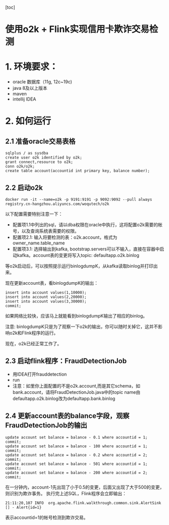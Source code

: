 [toc]

使用o2k + Flink实现信用卡欺诈交易检测
=====

# 1. 环境要求：

* oracle 数据库（11g, 12c~19c)
* java 8及以上版本
* maven 
* intellij IDEA

# 2. 如何运行

## 2.1 准备oracle交易表格

```
sqlplus / as sysdba
create user o2k identified by o2k;
grant connect,resource to o2k;
conn o2k/o2k;
create table account(accountid int primary key, balance number);
```

## 2.2 启动o2k
```
docker run -it --name=o2k -p 9191:9191 -p 9092:9092 --pull always registry.cn-hangzhou.aliyuncs.com/woqutech/o2k
```

以下配置需要特别注意一下：
* 配置项1.1中列出的sql，请以dba权限在oracle中执行，这将配置o2k需要的帐号，以及查询系统表需要的权限。
* 配置项2.1: 输入将要检测的表：o2k.account，格式为owner_name.table_name
* 配置项3.1: 选择输出到kafka, bootstrap.servers可以不输入，直接在容器中启动kafka。account表的变更将写入topic: defaultapp.o2k.binlog

等o2k启动后，可以按照提示运行binlogdumpK，从kafka读取binlog并打印出来。

现在更新account表，看binlogdumpK的输出：
```
insert into account values(1,10000);
insert into account values(2,20000);
insert into account values(3,30000);
commit;
```
如果网络比较快，应该马上就能看到binlogdumpK输出了相应的binlog。

注意: binlogdumpK只是为了观察一下o2k的输出，你可以随时关掉它，这并不影响o2k和Flink程序的运行。

现在，o2k已经正常工作了。

## 2.3 启动flink程序：FraudDetectionJob
* 用IDEA打开frauddetection
* run
* 注意：如里你上面配置的不是o2k.account,而是其它schema，如bank.account，请将FraudDetectionJob.java中的topic name由defaultapp.o2k.binlog改为defaultapp.bank.binlog

## 2.4 更新account表的balance字段，观察FraudDetectionJob的输出

```
update account set balance = balance - 0.1 where accountid = 1;
commit;
update account set balance = balance - 100 where accountid = 1;
commit;
update account set balance = balance - 0.2 where accountid = 2;
commit;
update account set balance = balance - 501 where accountid = 1;
commit;
update account set balance = balance - 200 where accountid = 2;
commit;
```
在一分钟内，account-1先出现了小于0.5的变更，后面又出现了大于500的变更，则识别为欺诈事务。
执行完上述SQL，Flink程序会立即输出：
```
21:11:20,107 INFO  org.apache.flink.walkthrough.common.sink.AlertSink           [] - Alert{id=1}
```
表示accountid=1的帐号检测到欺诈交易。


